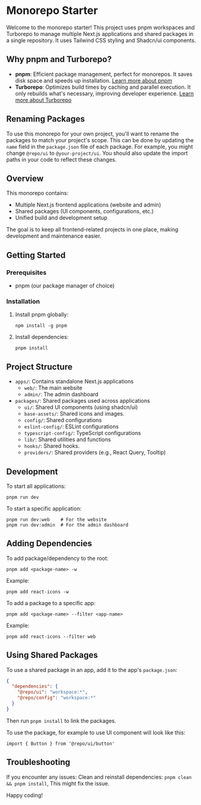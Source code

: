 # Monorepo Starter

Welcome to the monorepo starter! This project uses pnpm workspaces and Turborepo to manage multiple Next.js applications and shared packages in a single repository. It uses Tailwind CSS styling and Shadcn/ui components.

## Why pnpm and Turborepo?

- **pnpm**: Efficient package management, perfect for monorepos. It saves disk space and speeds up installation. [Learn more about pnpm](https://pnpm.io/)
- **Turborepo**: Optimizes build times by caching and parallel execution. It only rebuilds what's necessary, improving developer experience. [Learn more about Turborepo](https://turbo.build/repo)

## Renaming Packages

To use this monorepo for your own project, you'll want to rename the packages to match your project's scope. This can be done by updating the `name` field in the `package.json` file of each package. For example, you might change `@repo/ui` to `@your-project/ui`. You should also update the import paths in your code to reflect these changes.

## Overview

This monorepo contains:

- Multiple Next.js frontend applications (website and admin)
- Shared packages (UI components, configurations, etc.)
- Unified build and development setup

The goal is to keep all frontend-related projects in one place, making development and maintenance easier.

## Getting Started

### Prerequisites

- pnpm (our package manager of choice)

### Installation

1. Install pnpm globally:

   ```
   npm install -g pnpm
   ```

2. Install dependencies:
   ```
   pnpm install
   ```

## Project Structure

- `apps/`: Contains standalone Next.js applications
  - `web/`: The main website
  - `admin/`: The admin dashboard
- `packages/`: Shared packages used across applications
  - `ui/`: Shared UI components (using shadcn/ui)
  - `base-assets/`: Shared icons and images.
  - `config/`: Shared configurations
  - `eslint-config/`: ESLint configurations
  - `typescript-config/`: TypeScript configurations
  - `lib/`: Shared utilities and functions
  - `hooks/`: Shared hooks.
  - `providers/`: Shared providers (e.g., React Query, Tooltip)

## Development

To start all applications:

```
pnpm run dev
```

To start a specific application:

```
pnpm run dev:web    # For the website
pnpm run dev:admin  # For the admin dashboard
```

## Adding Dependencies

To add package/dependency to the root:

```
pnpm add <package-name> -w
```

Example:

```
pnpm add react-icons -w
```

To add a package to a specific app:

```
pnpm add <package-name> --filter <app-name>
```

Example:

```
pnpm add react-icons --filter web
```

## Using Shared Packages

To use a shared package in an app, add it to the app's `package.json`:

```json
{
  "dependencies": {
    "@repo/ui": "workspace:*",
    "@repo/config": "workspace:*"
  }
}
```

Then run `pnpm install` to link the packages.

To use the package, for example to use UI component will look like this:

```
import { Button } from '@repo/ui/button'
```

## Troubleshooting

If you encounter any issues:
Clean and reinstall dependencies: `pnpm clean && pnpm install`,
This might fix the issue.

Happy coding!
